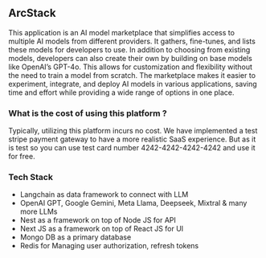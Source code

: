 ## ArcStack

This application is an AI model marketplace that simplifies access to multiple AI models from different providers. It gathers, fine-tunes, and lists these models for developers to use. In addition to choosing from existing models, developers can also create their own by building on base models like OpenAI’s GPT-4o.
This allows for customization and flexibility without the need to train a model from scratch.
The marketplace makes it easier to experiment, integrate, and deploy AI models in various applications, saving time and effort while providing a wide range of options in one place.

### What is the cost of using this platform ?

Typically, utilizing this platform incurs no cost. We have implemented a test stripe payment gateway to have a more realistic SaaS
experience. But as it is test so you can use test card number 4242-4242-4242-4242 and use it for free.

### Tech Stack

- Langchain as data framework to connect with LLM
- OpenAI GPT, Google Gemini, Meta Llama, Deepseek, Mixtral & many more LLMs
- Nest as a framework on top of Node JS for API
- Next JS as a framework on top of React JS for UI
- Mongo DB as a primary database
- Redis for Managing user authorization, refresh tokens

